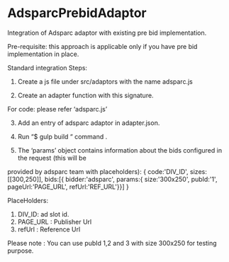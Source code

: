 # AdsparcPrebidAdaptor

Integration of Adsparc adaptor with existing pre bid implementation.

Pre-requisite: this approach is applicable only if you have pre bid implementation in place.

Standard integration Steps:

1. Create a js file under src/adaptors with the name adsparc.js

2. Create an adapter function with this signature.

For code: please refer ‘adsparc.js’

3. Add an entry of adsparc adaptor in adapter.json.

4. Run “$ gulp build “ command .

5. The ‘params’ object contains information about the bids configured in the request (this will be

provided by adsparc team with placeholders):
{
	code:'DIV_ID',
	sizes:[[300,250]],
	bids:[{
	bidder:'adsparc',
	params:{
	size:'300x250',
	pubId:'1',
	pageUrl:'PAGE_URL',
	refUrl:'REF_URL'}}]
}

PlaceHolders:
1. DIV_ID: ad slot id.
2. PAGE_URL : Publisher Url
3. refUrl : Reference Url

Please note : You can use pubId 1,2 and 3 with size 300x250 for testing purpose.
